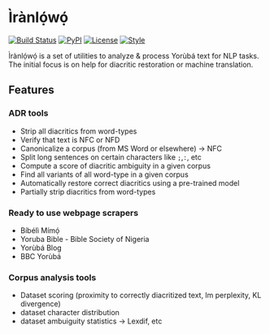 # Ìrànlọ́wọ́
[![Build Status](https://travis-ci.com/ruohoruotsi/iranlowo.svg?token=DjfQAQyyoxFCdeCmWju3&branch=master)](https://travis-ci.com/ruohoruotsi/iranlowo)
[![PyPI](https://img.shields.io/pypi/v/iranlowo.svg)](https://pypi.org/project/iranlowo)
[![License](https://black.readthedocs.io/en/stable/_static/license.svg)](https://github.com/ruohoruotsi/iranlowo/blob/master/LICENSE)
[![Style](https://img.shields.io/badge/code%20style-black-000000.svg)](https://github.com/ambv/black)

Ìrànlọ́wọ́ is a set of utilities to analyze &amp; process Yorùbá text for NLP tasks. The initial focus is on help for diacritic restoration or machine translation.

## Features

### ADR tools
* Strip all diacritics from word-types
* Verify that text is NFC or NFD
* Canonicalize a corpus (from MS Word or elsewhere) &rarr; NFC
* Split long sentences on certain characters like `;`,`:`, etc
* Compute a score of diacritic ambiguity in a given corpus
* Find all variants of all word-type in a given corpus
* Automatically restore correct diacritics using a pre-trained model
* Partially strip diacritics from word-types

### Ready to use webpage scrapers
* Bíbélì Mímọ́
* Yoruba Bible - Bible Society of Nigeria
* Yorùbá Blog
* BBC Yorùbá

### Corpus analysis tools
* Dataset scoring (proximity to correctly diacritized text, lm perplexity, KL divergence)
* dataset character distribution
* dataset ambuiguity statistics &rarr; Lexdif, etc
